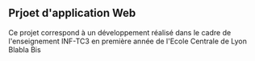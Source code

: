 ## Prjoet d'application Web 

Ce projet correspond à un développement réalisé dans le cadre de l'enseignement INF-TC3 en première année de l'Ecole Centrale de Lyon
Blabla
Bis